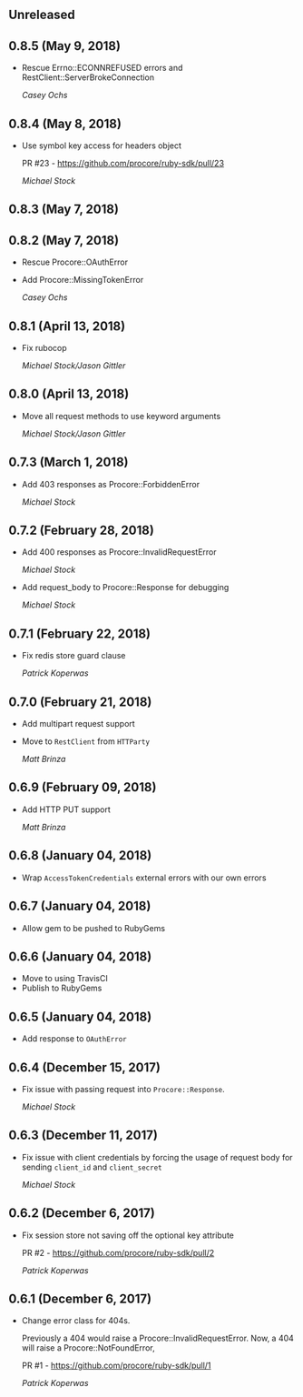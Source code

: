 ## Unreleased

## 0.8.5 (May 9, 2018)
* Rescue Errno::ECONNREFUSED errors and RestClient::ServerBrokeConnection

    *Casey Ochs*

## 0.8.4 (May 8, 2018)

* Use symbol key access for headers object

  PR #23 - https://github.com/procore/ruby-sdk/pull/23

    *Michael Stock*

## 0.8.3 (May 7, 2018)

## 0.8.2 (May 7, 2018)

* Rescue Procore::OAuthError
* Add Procore::MissingTokenError

    *Casey Ochs*

## 0.8.1 (April 13, 2018)

* Fix rubocop

    *Michael Stock/Jason Gittler*

## 0.8.0 (April 13, 2018)

* Move all request methods to use keyword arguments

    *Michael Stock/Jason Gittler*

## 0.7.3 (March 1, 2018)

* Add 403 responses as Procore::ForbiddenError

    *Michael Stock*

## 0.7.2 (February 28, 2018)

*  Add 400 responses as Procore::InvalidRequestError

   *Michael Stock*

*  Add request_body to Procore::Response for debugging

   *Michael Stock*

## 0.7.1 (February 22, 2018)

*  Fix redis store guard clause

   *Patrick Koperwas*

## 0.7.0 (February 21, 2018)

* Add multipart request support
* Move to `RestClient` from `HTTParty`

  *Matt Brinza*

## 0.6.9 (February 09, 2018)

*  Add HTTP PUT support

   *Matt Brinza*

## 0.6.8 (January 04, 2018)

* Wrap `AccessTokenCredentials` external errors with our own errors

## 0.6.7 (January 04, 2018)

* Allow gem to be pushed to RubyGems

## 0.6.6 (January 04, 2018)

* Move to using TravisCI
* Publish to RubyGems

## 0.6.5 (January 04, 2018)

* Add response to `OAuthError`

## 0.6.4 (December 15, 2017)

* Fix issue with passing request into `Procore::Response`.

  *Michael Stock*

## 0.6.3 (December 11, 2017)

*  Fix issue with client credentials by forcing the usage of request body
   for sending `client_id` and `client_secret`

   *Michael Stock*

## 0.6.2 (December 6, 2017)

*  Fix session store not saving off the optional key attribute

   PR #2 - https://github.com/procore/ruby-sdk/pull/2

   *Patrick Koperwas*

## 0.6.1 (December 6, 2017)

*  Change error class for 404s.

   Previously a 404 would raise a Procore::InvalidRequestError. Now, a 404 will
   raise a Procore::NotFoundError,

   PR #1 - https://github.com/procore/ruby-sdk/pull/1

   *Patrick Koperwas*
